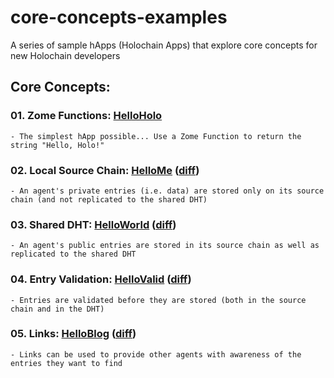 # core-concepts-examples
A series of sample hApps (Holochain Apps) that explore core concepts for new Holochain developers

## Core Concepts:
### 01. Zome Functions: [HelloHolo](https://github.com/holochain/core-concepts-examples)
    - The simplest hApp possible... Use a Zome Function to return the string "Hello, Holo!"
### 02. Local Source Chain: [HelloMe](https://github.com/holochain/core-concepts-examples/tree/02-HelloMe) ([diff](https://github.com/holochain/core-concepts-examples/compare/02-HelloMe))
    - An agent's private entries (i.e. data) are stored only on its source chain (and not replicated to the shared DHT)
### 03. Shared DHT: [HelloWorld](https://github.com/holochain/core-concepts-examples/tree/03-HelloWorld) ([diff](https://github.com/holochain/core-concepts-examples/compare/02-HelloMe...03-HelloWorld))
    - An agent's public entries are stored in its source chain as well as replicated to the shared DHT
### 04. Entry Validation: [HelloValid](https://github.com/holochain/core-concepts-examples/tree/04-HelloValid) ([diff](https://github.com/holochain/core-concepts-examples/compare/03-HelloWorld...04-HelloValid))
    - Entries are validated before they are stored (both in the source chain and in the DHT)
### 05. Links: [HelloBlog](https://github.com/holochain/core-concepts-examples/tree/05-HelloBlog) ([diff](https://github.com/holochain/core-concepts-examples/compare/04-HelloValid...05-HelloBlog))
    - Links can be used to provide other agents with awareness of the entries they want to find
